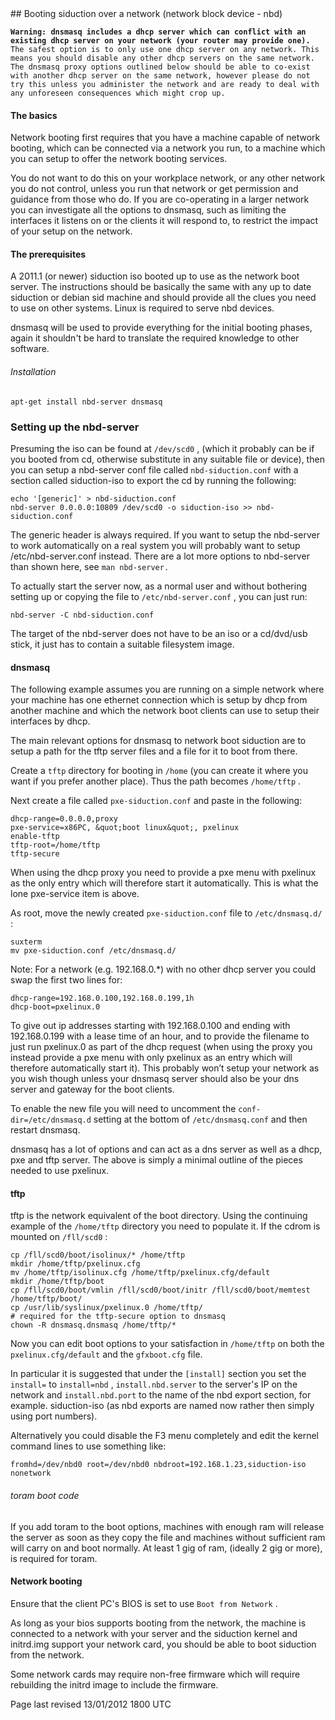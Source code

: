<div id="main-page"></div>
<div class="divider" id="nbd1"></div>
## Booting siduction over a network (network block device - nbd)

**`Warning: dnsmasq includes a dhcp server which can conflict with an existing dhcp server on your network (your router may provide one).`**  `The safest option is to only use one dhcp server on any network. This means you should disable any other dhcp servers on the same network. The dnsmasq proxy options outlined below should be able to co-exist with another dhcp server on the same network, however please do not try this unless you administer the network and are ready to deal with any unforeseen consequences which might crop up.` 

#### The basics

Network booting first requires that you have a machine capable of network booting, which can be connected via a network you run, to a machine which you can setup to offer the network booting services. 

You do not want to do this on your workplace network, or any other network you do not control, unless you run that network or get permission and guidance from those who do. If you are co-operating in a larger network you can investigate all the options to dnsmasq, such as limiting the interfaces it listens on or the clients it will respond to, to restrict the impact of your setup on the network.

#### The prerequisites

A 2011.1 (or newer) siduction iso booted up to use as the network boot server. The instructions should be basically the same with any up to date siduction or debian sid machine and should provide all the clues you need to use on other systems. Linux is required to serve nbd devices.

dnsmasq will be used to provide everything for the initial booting phases, again it shouldn't be hard to translate the required knowledge to other software.

###### Installation

~~~  
apt-get install nbd-server dnsmasq  
~~~

### Setting up the nbd-server

 Presuming the iso can be found at `/dev/scd0` , (which it probably can be if you booted from cd, otherwise substitute in any suitable file or device), then you can setup a nbd-server conf file called `nbd-siduction.conf`  with a section called siduction-iso to export the cd by running the following:

~~~  
echo '[generic]' > nbd-siduction.conf  
nbd-server 0.0.0.0:10809 /dev/scd0 -o siduction-iso >> nbd-siduction.conf  
~~~

The generic header is always required. If you want to setup the nbd-server to work automatically on a real system you will probably want to setup /etc/nbd-server.conf instead. There are a lot more options to nbd-server than shown here, see `man nbd-server.` 

To actually start the server now, as a normal user and without bothering setting up or copying the file to `/etc/nbd-server.conf` , you can just run:

~~~  
nbd-server -C nbd-siduction.conf  
~~~

The target of the nbd-server does not have to be an iso or a cd/dvd/usb stick, it just has to contain a suitable filesystem image.

#### dnsmasq

The following example assumes you are running on a simple network where your machine has one ethernet connection which is setup by dhcp from another machine and which the network boot clients can use to setup their interfaces by dhcp.

The main relevant options for dnsmasq to network boot siduction are to setup a path for the tftp server files and a file for it to boot from there. 

Create a `tftp`  directory for booting in `/home`  (you can create it where you want if you prefer another place). Thus the path becomes `/home/tftp` .

Next create a file called `pxe-siduction.conf`  and paste in the following:

~~~  
dhcp-range=0.0.0.0,proxy  
pxe-service=x86PC, &quot;boot linux&quot;, pxelinux  
enable-tftp  
tftp-root=/home/tftp  
tftp-secure  
~~~

When using the dhcp proxy you need to provide a pxe menu with pxelinux as the only entry which will therefore start it automatically. This is what the lone pxe-service item is above.

As root, move the newly created `pxe-siduction.conf`  file to `/etc/dnsmasq.d/` :

~~~  
suxterm  
mv pxe-siduction.conf /etc/dnsmasq.d/  
~~~

Note: For a network (e.g. 192.168.0.*) with no other dhcp server you could swap the first two lines for:

~~~  
dhcp-range=192.168.0.100,192.168.0.199,1h  
dhcp-boot=pxelinux.0  
~~~

To give out ip addresses starting with 192.168.0.100 and ending with 192.168.0.199 with a lease time of an hour, and to provide the filename to just run pxelinux.0 as part of the dhcp request (when using the proxy you instead provide a pxe menu with only pxelinux as an entry which will therefore automatically start it). This probably won’t setup your network as you wish though unless your dnsmasq server should also be your dns server and gateway for the boot clients.

To enable the new file you will need to uncomment the `conf-dir=/etc/dnsmasq.d`  setting at the bottom of `/etc/dnsmasq.conf`  and then restart dnsmasq.

dnsmasq has a lot of options and can act as a dns server as well as a dhcp, pxe and tftp server. The above is simply a minimal outline of the pieces needed to use pxelinux.

#### tftp

tftp is the network equivalent of the boot directory. Using the continuing example of the `/home/tftp`  directory you need to populate it. If the cdrom is mounted on `/fll/scd0` :

~~~  
cp /fll/scd0/boot/isolinux/* /home/tftp  
mkdir /home/tftp/pxelinux.cfg  
mv /home/tftp/isolinux.cfg /home/tftp/pxelinux.cfg/default  
mkdir /home/tftp/boot  
cp /fll/scd0/boot/vmlin /fll/scd0/boot/initr /fll/scd0/boot/memtest /home/tftp/boot/  
cp /usr/lib/syslinux/pxelinux.0 /home/tftp/  
# required for the tftp-secure option to dnsmasq  
chown -R dnsmasq.dnsmasq /home/tftp/*  
~~~

Now you can edit boot options to your satisfaction in `/home/tftp`  on both the `pxelinux.cfg/default`  and the `gfxboot.cfg`  file. 

In particular it is suggested that under the `[install]`  section you set the `install=` to `install=nbd` , `install.nbd.server`  to the server's IP on the network and `install.nbd.port`  to the name of the nbd export section, for example. siduction-iso (as nbd exports are named now rather then simply using port numbers).

Alternatively you could disable the F3 menu completely and edit the kernel command lines to use something like:

~~~  
fromhd=/dev/nbd0 root=/dev/nbd0 nbdroot=192.168.1.23,siduction-iso nonetwork  
~~~

###### toram boot code

If you add toram to the boot options, machines with enough ram will release the server as soon as they copy the file and machines without sufficient ram will carry on and boot normally. At least 1 gig of ram, (ideally 2 gig or more), is required for toram.

#### Network booting

Ensure that the client PC's BIOS is set to use `Boot from Network` . 

As long as your bios supports booting from the network, the machine is connected to a network with your server and the siduction kernel and initrd.img support your network card, you should be able to boot siduction from the network. 

Some network cards may require non-free firmware which will require rebuilding the initrd image to include the firmware.

<div id="rev">Page last revised 13/01/2012 1800 UTC</div>

